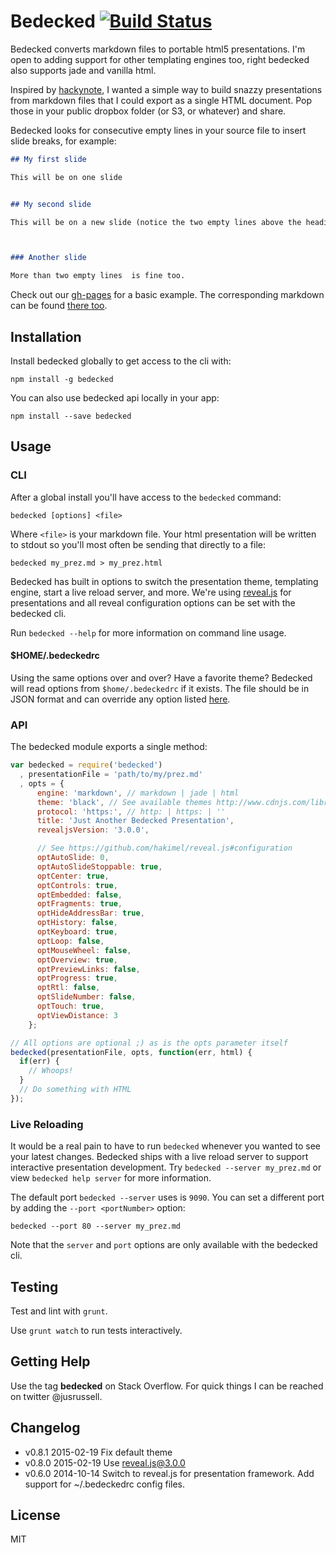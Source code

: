 # Bedecked [![Build Status](https://travis-ci.org/jtrussell/bedecked.svg?branch=master)](https://travis-ci.org/jtrussell/bedecked)

Bedecked converts markdown files to portable html5 presentations. I'm open to
adding support for other templating engines too, right bedecked also supports
jade and vanilla html.

Inspired by [hackynote](https://github.com/thiagofelix/hackynote), I wanted a
simple way to build snazzy presentations from markdown files that I could export
as a single HTML document. Pop those in your public dropbox folder (or S3, or
whatever) and share.

Bedecked looks for consecutive empty lines in your source file to insert slide
breaks, for example:

```markdown
## My first slide

This will be on one slide


## My second slide

This will be on a new slide (notice the two empty lines above the heading)



### Another slide

More than two empty lines  is fine too.
```

Check out our [gh-pages](http://jtrussell.github.io/bedecked) for a basic
example.  The corresponding markdown can be found [there
too](https://github.com/jtrussell/bedecked/tree/gh-pages).

## Installation

Install bedecked globally to get access to the cli with:

```
npm install -g bedecked
```

You can also use bedecked api locally in your app:

```
npm install --save bedecked
```

## Usage

### CLI

After a global install you'll have access to the `bedecked` command:

```
bedecked [options] <file>
```

Where `<file>` is your markdown file. Your html presentation will be written to
stdout so you'll most often be sending that directly to a file:

```
bedecked my_prez.md > my_prez.html
```

Bedecked has built in options to switch the presentation theme, templating
engine, start a live reload server, and more. We're using [reveal.js][reveal]
for presentations and all reveal configuration options can be set with the
bedecked cli.

Run `bedecked --help` for more information on command line usage.

#### $HOME/.bedeckedrc

Using the same options over and over? Have a favorite theme? Bedecked will read
options from `$home/.bedeckedrc` if it exists. The file should be in JSON format
and can override any option listed
[here](https://github.com/jtrussell/bedecked/blob/master/lib/opts.js).

### API

The bedecked module exports a single method:

```javascript
var bedecked = require('bedecked')
  , presentationFile = 'path/to/my/prez.md'
  , opts = {
      engine: 'markdown', // markdown | jade | html
      theme: 'black', // See available themes http://www.cdnjs.com/libraries/reveal.js
      protocol: 'https:', // http: | https: | ''
      title: 'Just Another Bedecked Presentation',
      revealjsVersion: '3.0.0',

      // See https://github.com/hakimel/reveal.js#configuration
      optAutoSlide: 0,
      optAutoSlideStoppable: true,
      optCenter: true,
      optControls: true,
      optEmbedded: false,
      optFragments: true,
      optHideAddressBar: true,
      optHistory: false,
      optKeyboard: true,
      optLoop: false,
      optMouseWheel: false,
      optOverview: true,
      optPreviewLinks: false,
      optProgress: true,
      optRtl: false,
      optSlideNumber: false,
      optTouch: true,
      optViewDistance: 3
    };

// All options are optional ;) as is the opts parameter itself
bedecked(presentationFile, opts, function(err, html) {
  if(err) {
    // Whoops!
  }
  // Do something with HTML
});
```

### Live Reloading

It would be a real pain to have to run `bedecked` whenever you wanted to see
your latest changes. Bedecked ships with a live reload server to support
interactive presentation development. Try `bedecked --server my_prez.md` or view
`bedecked help server` for more information.

The default port `bedecked --server` uses is `9090`. You can set a different
port by adding the `--port <portNumber>` option:

```
bedecked --port 80 --server my_prez.md
```

Note that the `server` and `port` options are only available with the bedecked
cli.

## Testing

Test and lint with `grunt`.

Use `grunt watch` to run tests interactively.

## Getting Help

Use the tag **bedecked** on Stack Overflow. For quick things I can be reached on
twitter @jusrussell.

## Changelog

- v0.8.1 2015-02-19 Fix default theme
- v0.8.0 2015-02-19 Use reveal.js@3.0.0
- v0.6.0 2014-10-14 Switch to reveal.js for presentation framework. Add support
  for ~/.bedeckedrc config files.

## License

MIT

[reveal]: https://github.com/hakimel/reveal.js
